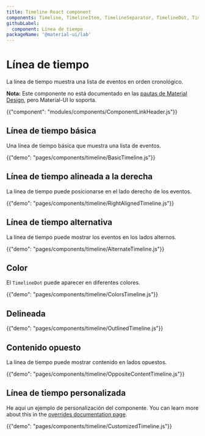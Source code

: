 ```yaml
---
title: Timeline React component
components: Timeline, TimelineItem, TimelineSeparator, TimelineDot, TimelineConnector, TimelineContent, TimelineOppositeContent
githubLabel:
  component: Línea de tiempo
packageName: '@material-ui/lab'
---
```


# Línea de tiempo

<p class="description">La línea de tiempo muestra una lista de eventos en orden cronológico.</p>

**Nota:** Este componente no está documentado en las [ pautas de Material Design](https://material.io/), pero Material-UI lo soporta.

{{"component": "modules/components/ComponentLinkHeader.js"}}

## Línea de tiempo básica

Una línea de tiempo básica que muestra una lista de eventos.

{{"demo": "pages/components/timeline/BasicTimeline.js"}}

## Línea de tiempo alineada a la derecha

La línea de tiempo puede posicionarse en el lado derecho de los eventos.

{{"demo": "pages/components/timeline/RightAlignedTimeline.js"}}

## Línea de tiempo alternativa

La línea de tiempo puede mostrar los eventos en los lados alternos.

{{"demo": "pages/components/timeline/AlternateTimeline.js"}}

## Color

El `TimelineDot` puede aparecer en diferentes colores.

{{"demo": "pages/components/timeline/ColorsTimeline.js"}}

## Delineada

{{"demo": "pages/components/timeline/OutlinedTimeline.js"}}

## Contenido opuesto

La línea de tiempo puede mostrar contenido en lados opuestos.

{{"demo": "pages/components/timeline/OppositeContentTimeline.js"}}

## Línea de tiempo personalizada

He aquí un ejemplo de personalización del componente. You can learn more about this in the [overrides documentation page](/customization/components/).

{{"demo": "pages/components/timeline/CustomizedTimeline.js"}}
